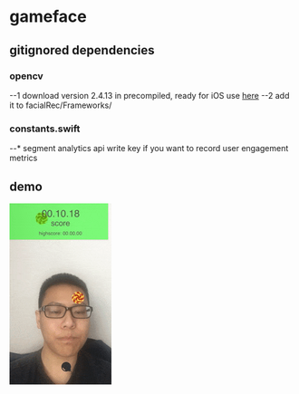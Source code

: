 # gameface

## gitignored dependencies

### opencv
--1 download version 2.4.13 in precompiled, ready for iOS use [here](http://opencv.org/downloads.html)
--2 add it to facialRec/Frameworks/

### constants.swift
--* segment analytics api write key if you want to record user engagement metrics 

## demo

![demo](demo.gif)
